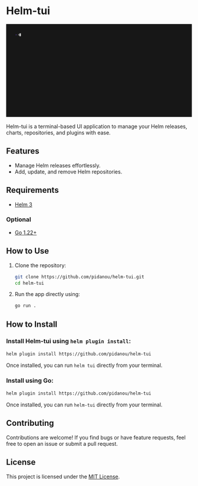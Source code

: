 # Helm-tui

<img alt="Demo of Soramail" src="demos/overview.gif" width="1200" />

Helm-tui is a terminal-based UI application to manage your Helm releases, charts, repositories, and plugins with ease.

## Features

- Manage Helm releases effortlessly.
- Add, update, and remove Helm repositories.

## Requirements

- [Helm 3](https://helm.sh/docs/intro/install/)

### Optional

- [Go 1.22+](https://go.dev/doc/install)

## How to Use

1. Clone the repository:

   ```bash
   git clone https://github.com/pidanou/helm-tui.git
   cd helm-tui
   ```

2. Run the app directly using:
   ```bash
   go run .
   ```

## How to Install

### Install Helm-tui using `helm plugin install`:

```bash
helm plugin install https://github.com/pidanou/helm-tui
```

Once installed, you can run `helm tui` directly from your terminal.


### Install using Go:

```bash
helm plugin install https://github.com/pidanou/helm-tui
```

Once installed, you can run `helm-tui` directly from your terminal.

## Contributing

Contributions are welcome! If you find bugs or have feature requests, feel free to open an issue or submit a pull request.

## License

This project is licensed under the [MIT License](LICENSE).

